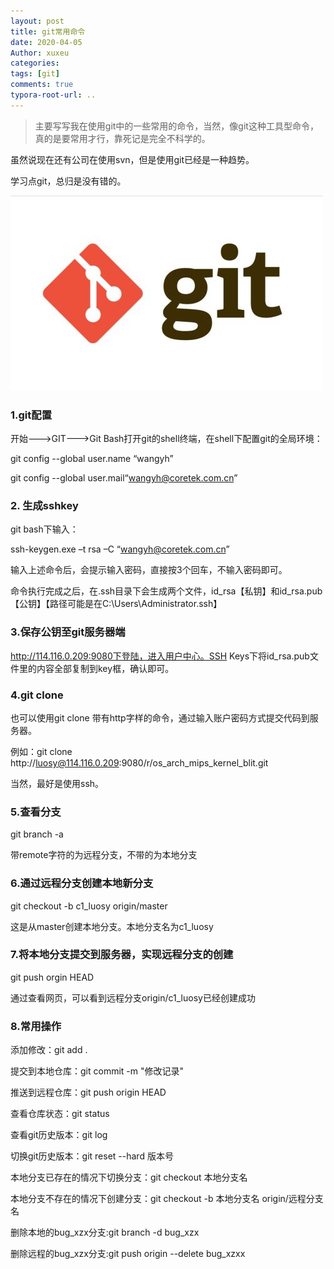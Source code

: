 ```yaml
---
layout: post
title: git常用命令
date: 2020-04-05
Author: xuxeu
categories: 
tags: [git]
comments: true
typora-root-url: ..
---
```


> 主要写写我在使用git中的一些常用的命令，当然，像git这种工具型命令，真的是要常用才行，靠死记是完全不科学的。

虽然说现在还有公司在使用svn，但是使用git已经是一种趋势。

学习点git，总归是没有错的。

![git](/images/2020-04-05-git/git.jpg)

### 1.git配置

开始--->GIT--->Git Bash打开git的shell终端，在shell下配置git的全局环境：

git config --global user.name “wangyh”

git config --global user.mail“wangyh@coretek.com.cn”

### 2. 生成sshkey

git bash下输入：

ssh-keygen.exe –t rsa –C “wangyh@coretek.com.cn”

输入上述命令后，会提示输入密码，直接按3个回车，不输入密码即可。

命令执行完成之后，在.ssh目录下会生成两个文件，id_rsa【私钥】和id_rsa.pub【公钥】【路径可能是在C:\Users\Administrator\.ssh】

### 3.保存公钥至git服务器端

http://114.116.0.209:9080下登陆，进入用户中心。SSH Keys下将id_rsa.pub文件里的内容全部复制到key框，确认即可。

### 4.git clone

也可以使用git clone 带有http字样的命令，通过输入账户密码方式提交代码到服务器。

例如：git clone http://luosy@114.116.0.209:9080/r/os_arch_mips_kernel_blit.git

当然，最好是使用ssh。

### 5.查看分支

git branch -a

带remote字符的为远程分支，不带的为本地分支

### 6.通过远程分支创建本地新分支

git checkout -b c1_luosy origin/master

这是从master创建本地分支。本地分支名为c1_luosy

### 7.将本地分支提交到服务器，实现远程分支的创建

git push orgin HEAD

通过查看网页，可以看到远程分支origin/c1_luosy已经创建成功

### 8.常用操作

添加修改：git add .

提交到本地仓库：git commit -m "修改记录"

推送到远程仓库：git push origin HEAD

查看仓库状态：git status

查看git历史版本：git log

切换git历史版本：git reset --hard 版本号

本地分支已存在的情况下切换分支：git checkout 本地分支名

本地分支不存在的情况下创建分支：git checkout -b 本地分支名 origin/远程分支名

删除本地的bug_xzx分支:git branch -d bug_xzx

删除远程的bug_xzx分支:git push origin --delete bug_xzxx

